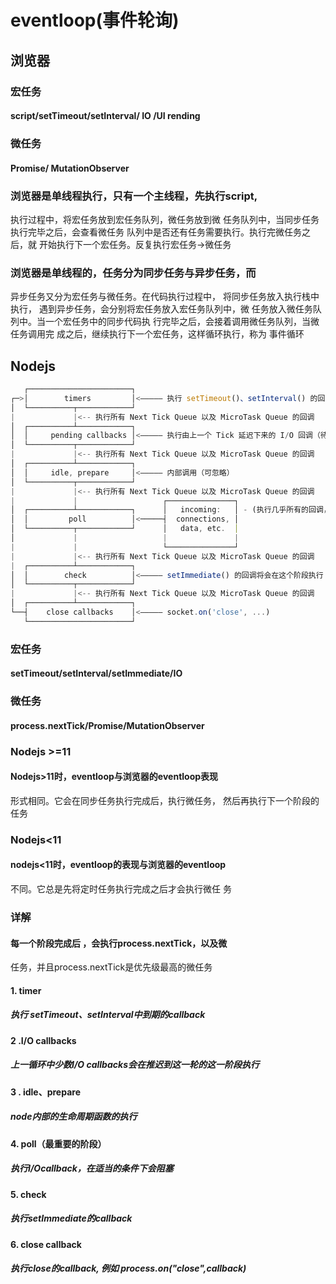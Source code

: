 # eventloop(事件轮询)

## 浏览器

### 宏任务

#### script/setTimeout/setInterval/ IO /UI rending

### 微任务

#### Promise/ MutationObserver

### 浏览器是单线程执行，只有一个主线程，先执行script,
执行过程中，将宏任务放到宏任务队列，微任务放到微
任务队列中，当同步任务执行完毕之后，会查看微任务
队列中是否还有任务需要执行。执行完微任务之后，就
开始执行下一个宏任务。反复执行宏任务->微任务

### 浏览器是单线程的，任务分为同步任务与异步任务，而
异步任务又分为宏任务与微任务。在代码执行过程中，
将同步任务放入执行栈中执行，
遇到异步任务，会分别将宏任务放入宏任务队列中，微
任务放入微任务队列中。当一个宏任务中的同步代码执
行完毕之后，会接着调用微任务队列，当微任务调用完
成之后，继续执行下一个宏任务，这样循环执行，称为
事件循环

## Nodejs

```javascript
   ┌───────────────────────┐
┌─>│        timers         │<————— 执行 setTimeout()、setInterval() 的回调
│  └──────────┬────────────┘
|             |<-- 执行所有 Next Tick Queue 以及 MicroTask Queue 的回调
│  ┌──────────┴────────────┐
│  │     pending callbacks │<————— 执行由上一个 Tick 延迟下来的 I/O 回调（待完善，可忽略）
│  └──────────┬────────────┘
|             |<-- 执行所有 Next Tick Queue 以及 MicroTask Queue 的回调
│  ┌──────────┴────────────┐
│  │     idle, prepare     │<————— 内部调用（可忽略）
│  └──────────┬────────────┘     
|             |<-- 执行所有 Next Tick Queue 以及 MicroTask Queue 的回调
|             |                   ┌───────────────┐
│  ┌──────────┴────────────┐      │   incoming:   │ - (执行几乎所有的回调，除了 close callbacks 以及 timers 调度的回调和 setImmediate() 调度的回调，在恰当的时机将会阻塞在此阶段)
│  │         poll          │<─────┤  connections, │ 
│  └──────────┬────────────┘      │   data, etc.  │ 
│             |                   |               | 
|             |                   └───────────────┘
|             |<-- 执行所有 Next Tick Queue 以及 MicroTask Queue 的回调
|  ┌──────────┴────────────┐      
│  │        check          │<————— setImmediate() 的回调将会在这个阶段执行
│  └──────────┬────────────┘
|             |<-- 执行所有 Next Tick Queue 以及 MicroTask Queue 的回调
│  ┌──────────┴────────────┐
└──┤    close callbacks    │<————— socket.on('close', ...)
   └───────────────────────┘
```

### 宏任务

#### setTimeout/setInterval/setImmediate/IO

### 微任务

#### process.nextTick/Promise/MutationObserver

### Nodejs >=11

#### Nodejs>11时，eventloop与浏览器的eventloop表现
形式相同。它会在同步任务执行完成后，执行微任务，
然后再执行下一个阶段的任务

### Nodejs<11

#### nodejs<11时，eventloop的表现与浏览器的eventloop
不同。它总是先将定时任务执行完成之后才会执行微任
务

### 详解

#### 每一个阶段完成后 ，会执行process.nextTick，以及微
任务，并且process.nextTick是优先级最高的微任务

#### 1. timer

##### 执行 setTimeout、setInterval中到期的callback

#### 2 .I/O callbacks

##### 上一循环中少数I/O callbacks会在推迟到这一轮的这一阶段执行

#### 3 . idle、prepare

##### node内部的生命周期函数的执行

#### 4. poll（最重要的阶段）

##### 执行I/Ocallback，在适当的条件下会阻塞

#### 5. check

##### 执行setImmediate的callback

#### 6. close callback

##### 执行close的callback, 例如 process.on("close",callback)
